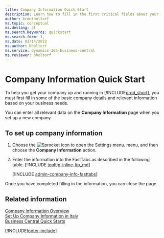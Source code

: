 ```yaml
---
title: Company Information Quick Start
description: Learn how to fill in the first critical fields about your company in Business Central by reading this Quick Start article.
author: brentholtorf
ms.topic: conceptual
ms.devlang: al
ms.search.keywords: quickstart
ms.search.form: 1,
ms.date: 03/14/2022
ms.author: bholtorf
ms.service: dynamics-365-business-central
ms.reviewer: bholtorf
---
```


# Company Information Quick Start

To help you get your company up and running in [!INCLUDE[prod_short](includes/prod_short.md)], you must first fill in some of the basic company details and relevant information based on your business needs.  

You can enter all relevant data on the **Company Information** page when you set up a new company.

## To set up company information  

1. Choose the ![Sprocket icon to open the Settings menu.](media/ui-experience/settings_icon_small.png) menu, and then choose the **Company Information** action.
2. Enter the information into the FastTabs as described in the following table. [!INCLUDE [tooltip-inline-tip_md](includes/tooltip-inline-tip_md.md)]

    [!INCLUDE [admin-company-info-fasttabs](includes/admin-company-info-fasttabs.md)]

Once you have completed filling in the information, you can close the page.  

## Related information  

[Company Information Overview](admin-company-information.md)  
[Set Up Company Information in Italy](LocalFunctionality/Italy/how-to-set-up-company-information.md)  
[Business Central Quick Starts](quick-start-business-central.md)  


[!INCLUDE[footer-include](includes/footer-banner.md)]
